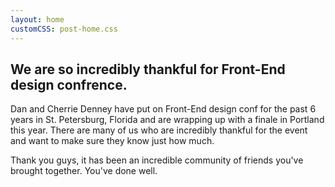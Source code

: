 ```yaml
---
layout: home
customCSS: post-home.css
---
```


<article>
  <div class="featured">
    <div class="content">
      <h1>We are so incredibly thankful for Front-End design confrence.</h1>
      <p>Dan and Cherrie Denney have put on Front-End design conf for the past 6 years in St. Petersburg, Florida and are wrapping up with a finale in Portland this year. There are many of us who are incredibly thankful for the event and want to make sure they know just how much.</p>
      <p>Thank you guys, it has been an incredible community of friends you've brought together. You've done well.</p>
    </div>
  </content>
</article>
